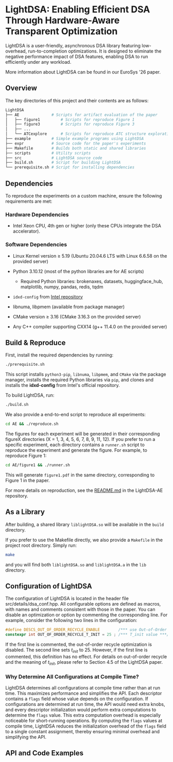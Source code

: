 # LightDSA: Enabling Efficient DSA Through Hardware-Aware Transparent Optimization

LightDSA is a user-friendly, asynchronous DSA library featuring low-overhead, run-to-completion optimizations. It is designed to eliminate the negative performance impact of DSA features, enabling DSA to run efficiently under any workload.

More information about LightDSA can be found in our EuroSys '26 paper.

## Overview
The key directories of this project and their contents are as follows:
```bash
LightDSA 
├── AE              # Scripts for artifact evaluation of the paper
│   ├── figure1         # Scripts for reproduce Figure 1
│   ├── figure3         # Scripts for reproduce Figure 3
│   ├── ...
│   └── ATCexplore      # Scripts for reproduce ATC structure exploration
├── example         # Simple example programs using LightDSA
├── expr            # Source code for the paper's experiments
├── Makefile        # Builds both static and shared libraries
├── scripts         # Utility scripts
├── src             # LightDSA source code
├── build.sh        # Script for building LightDSA
└── prerequisite.sh # Script for installing dependencies
```

## Dependencies 

To reproduce the experiments on a custom machine, ensure the following requirements are met:

### Hardware Dependencies

- Intel Xeon CPU, 4th gen or higher (only these CPUs integrate the DSA accelerator).

### Software Dependencies

- Linux Kernel version ≥ 5.19 (Ubuntu 20.04.6 LTS with Linux 6.6.58 on the provided server)
- Python 3.10.12 (most of the python libraries are for AE scripts)
  - Required Python libraries: brokenaxes, datasets, huggingface_hub, matplotlib, numpy, pandas, redis, tqdm
- `idxd-config` from [Intel repository](https://github.com/intel/idxd-config)

- libnuma, libpmem (available from package manager)

- CMake version ≥ 3.16 (CMake 3.16.3 on the provided server)
- Any C++ compiler supporting CXX14 (g++ 11.4.0 on the provided server)


## Build & Reproduce

First, install the required dependencies by running:
```bash
./prerequisite.sh
```
This script installs `python3-pip`, `libnuma`, `libpmem`, and `CMake` via the package manager, installs the required Python libraries via `pip`, and clones and installs the **idxd-config** from Intel's official repository.

To build LightDSA, run: 
```bash
./build.sh
```
We also provide a end-to-end script to reproduce all experiments:
```bash
cd AE && ./reproduce.sh 
```
The figures for each experiment will be generated in their corresponding figureX directories (X = 1, 3, 4, 5, 6, 7, 8, 9, 11, 12).
If you prefer to run a specific experiment, each directory contains a `runner.sh` script to reproduce the experiment and generate the figure. For example, to reproduce Figure 1:
```bash
cd AE/figure1 && ./runner.sh
```
This will generate `figure1.pdf` in the same directory, corresponding to Figure 1 in the paper.

For more details on reproduction, see the [README.md](https://github.com/izumihanako/LightDSA-AE/blob/master/README.md) in the LightDSA-AE repository.

## As a Library

After building, a shared library `liblightDSA.so` will be available in the `build` directory. 

If you prefer to use the Makefile directly, we also provide a `Makefile` in the project root directory. Simply run:
```bash
make
```
and you will find both `liblightDSA.so` and `liblightDSA.a` in the `lib` directory.

## Configuration of LightDSA

The configuration of LightDSA is located in the header file src/details/dsa_conf.hpp. 
All configurable options are defined as macros, with names and comments consistent with those in the paper. 
You can disable an optimization or option by commenting the corresponding line. 
For example, consider the following two lines in the configuration:
```c++
#define DESCS_OUT_OF_ORDER_RECYCLE_ENABLE        /*** use Out-of-Order recycle ***/  
constexpr int OUT_OF_ORDER_RECYCLE_T_INIT = 25 ; /*** T_init value ***/
```
If the first line is commented, the out-of-order recycle optimization is disabled.
The second line sets $t_{init}$ to 25. However, if the first line is commented, this definition has no effect.
For details on out-of-order recycle and the meaning of $t_{init}$, please refer to Section 4.5 of the LightDSA paper.

### Why Determine All Configurations at Compile Time?
LightDSA determines all configurations at compile time rather than at run time. This maximizes performance and simplifies the API. Each descriptor contains a `flags` field whose value depends on the configuration. If configurations are determined at run time, the API would need extra knobs, and every descriptor initialization would perform extra computations to determine the `flags` value. This extra computation overhead is especially noticeable for short-running operations. By computing the `flags` values at compile time, LightDSA reduces the initialization overhead of the `flags` field to a single constant assignment, thereby ensuring minimal overhead and simplifying the API.


## API and Code Examples


<!-- Figure1 109.60s user 14.68s system 153% cpu 1:20.86 total  -->
<!-- Figure3 2814.38s user 46.42s system 100% cpu 47:26.92 total -->
<!-- Figure4 58.98s user 14.48s system 248% cpu 29.620 total  -->
<!-- Figure5 99.32s user 81.20s system 30% cpu 9:59.10 total -->
<!-- Figure6 303.13s user 204.53s system 106% cpu 7:57.70 total -->
<!-- Figure7 57.28s user 23.54s system 219% cpu 36.769 total -->
<!-- Figure8 109.64s user 11.92s system 123% cpu 1:38.46 total -->
<!-- Figure9 70.14s user 17.33s system 140% cpu 1:02.24 total -->
<!-- Fugure11 488.82s user 253.78s system 103% cpu 11:54.96 total -->
<!-- Figure12 7m48.626s user 4m8.417s sys 11m30.628s real -->
<!-- Figure13 ./env_init.sh  294.61s user 54.40s system 73% cpu 7:55.88 total
              ./runner.sh  387.71s user 146.58s system 172% cpu 5:09.75 total -->